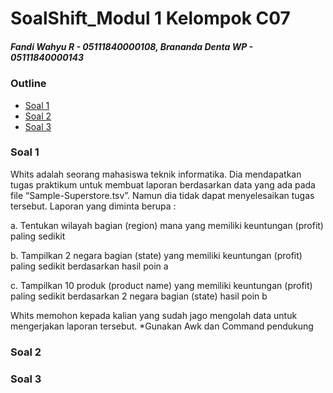 # SoalShift_Modul 1 Kelompok C07
##### Fandi Wahyu R - 05111840000108, Brananda Denta WP - 05111840000143

### Outline
+ [Soal 1](#soal-1)
+ [Soal 2](#soal-2)
+ [Soal 3](#soal-3)

### Soal 1
Whits adalah seorang mahasiswa teknik informatika. Dia mendapatkan tugas praktikum
untuk membuat laporan berdasarkan data yang ada pada file “Sample-Superstore.tsv”.
Namun dia tidak dapat menyelesaikan tugas tersebut. Laporan yang diminta berupa :

a. Tentukan wilayah bagian (region) mana yang memiliki keuntungan (profit) paling
sedikit

b. Tampilkan 2 negara bagian (state) yang memiliki keuntungan (profit) paling
sedikit berdasarkan hasil poin a

c. Tampilkan 10 produk (product name) yang memiliki keuntungan (profit) paling
sedikit berdasarkan 2 negara bagian (state) hasil poin b

Whits memohon kepada kalian yang sudah jago mengolah data untuk mengerjakan
laporan tersebut.
*Gunakan Awk dan Command pendukung
### Soal 2
### Soal 3
